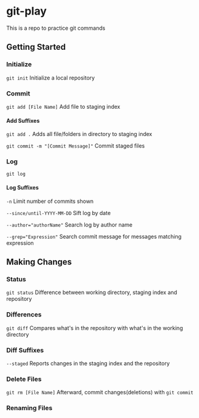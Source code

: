 # git-play
This is a repo to practice git commands

## Getting Started

### Initialize
`git init` Initialize a local repository

### Commit

`git add [File Name]` Add file to staging index

#### Add Suffixes

`git add .` Adds all file/folders in directory to staging index

`git commit -m "[Commit Message]"` Commit staged files

### Log
`git log`


#### Log Suffixes
`-n` Limit number of commits shown

`--since/until-YYYY-MM-DD` Sift log by date 

`--author="authorName"` Search log by author name

`--grep="Expression"` Search commit message for messages matching expression




## Making Changes

### Status
`git status` Difference between working directory, staging index and repository

### Differences
`git diff` Compares what's in the repository with what's in the working directory

### Diff Suffixes
`--staged` Reports changes in the staging index and the repository

### Delete Files
`git rm [File Name]` Afterward, commit changes(deletions) with `git commit`

### Renaming Files